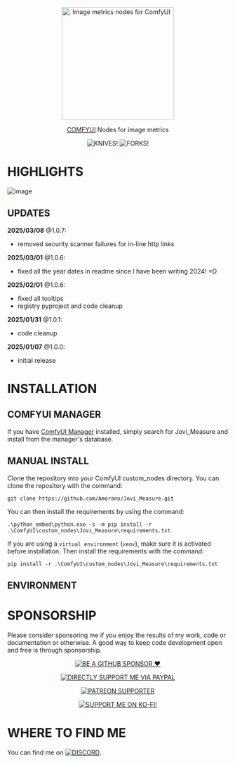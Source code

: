 <div align="center">

<picture>
  <source srcset="https://github.com/Amorano/Jovi_Measure-examples/blob/master/res/Jovi_Measure.png">
  <img alt="Image metrics nodes for ComfyUI" width="256" height="256">
</picture>

</div>

<div align="center">

<a href="https://github.com/comfyanonymous/ComfyUI">COMFYUI</a> Nodes for image metrics

</div>

<div align="center">

![KNIVES!](https://badgen.net/github/open-issues/Amorano/Jovi_Measure)
![FORKS!](https://badgen.net/github/forks/Amorano/Jovi_Measure)

</div>

<!---------------------------------------------------------------------------->

# HIGHLIGHTS

![image](https://github.com/user-attachments/assets/d8d13740-8dbc-4cc3-ad52-072a32c91517)

## UPDATES

**2025/03/08** @1.0.7:
* removed security scanner failures for in-line http links

**2025/03/01** @1.0.6:
* fixed all the year dates in readme since I have been writing 2024! =D

**2025/02/01** @1.0.6:
* fixed all tooltips
* registry pyproject and code cleanup

**2025/01/31** @1.0.1:
* code cleanup

**2025/01/07** @1.0.0:
* initial release

# INSTALLATION

## COMFYUI MANAGER

If you have [ComfyUI Manager](https://github.com/ltdrdata/ComfyUI-Manager) installed, simply search for Jovi_Measure and install from the manager's database.

## MANUAL INSTALL
Clone the repository into your ComfyUI custom_nodes directory. You can clone the repository with the command:
```
git clone https://github.com/Amorano/Jovi_Measure.git
```
You can then install the requirements by using the command:
```
.\python_embed\python.exe -s -m pip install -r .\ComfyUI\custom_nodes\Jovi_Measure\requirements.txt
```
If you are using a <code>virtual environment</code> (<code><i>venv</i></code>), make sure it is activated before installation. Then install the requirements with the command:
```
pip install -r .\ComfyUI\custom_nodes\Jovi_Measure\requirements.txt
```
## ENVIRONMENT


<!---------------------------------------------------------------------------->



<!---------------------------------------------------------------------------->

# SPONSORSHIP

Please consider sponsoring me if you enjoy the results of my work, code or documentation or otherwise. A good way to keep code development open and free is through sponsorship.

<div align="center">

[![BE A GITHUB SPONSOR ❤️](https://img.shields.io/badge/sponsor-30363D?style=for-the-badge&logo=GitHub-Sponsors&logoColor=#EA4AAA)](https://github.com/sponsors/Amorano)

[![DIRECTLY SUPPORT ME VIA PAYPAL](https://img.shields.io/badge/PayPal-00457C?style=for-the-badge&logo=paypal&logoColor=white)](https://www.paypal.com/paypalme/onarom)

[![PATREON SUPPORTER](https://img.shields.io/badge/Patreon-F96854?style=for-the-badge&logo=patreon&logoColor=white)](https://www.patreon.com/joviex)

[![SUPPORT ME ON KO-FI!](https://ko-fi.com/img/githubbutton_sm.svg)](https://ko-fi.com/alexandermorano)

</div>

<!---------------------------------------------------------------------------->

# WHERE TO FIND ME

You can find me on [![DISCORD](https://dcbadge.vercel.app/api/server/62TJaZ3Z5r?style=flat-square)](https://discord.gg/62TJaZ3Z5r).
